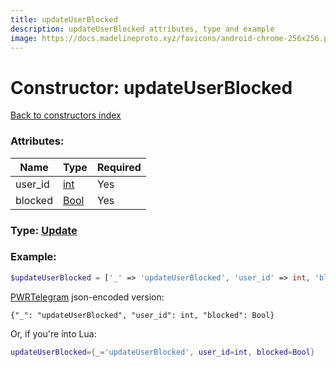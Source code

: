 ```yaml
---
title: updateUserBlocked
description: updateUserBlocked attributes, type and example
image: https://docs.madelineproto.xyz/favicons/android-chrome-256x256.png
---
```

# Constructor: updateUserBlocked  
[Back to constructors index](index.md)



### Attributes:

| Name     |    Type       | Required |
|----------|---------------|----------|
|user\_id|[int](../types/int.md) | Yes|
|blocked|[Bool](../types/Bool.md) | Yes|



### Type: [Update](../types/Update.md)


### Example:

```php
$updateUserBlocked = ['_' => 'updateUserBlocked', 'user_id' => int, 'blocked' => Bool];
```  

[PWRTelegram](https://pwrtelegram.xyz) json-encoded version:

```
{"_": "updateUserBlocked", "user_id": int, "blocked": Bool}
```


Or, if you're into Lua:

```lua
updateUserBlocked={_='updateUserBlocked', user_id=int, blocked=Bool}

```


